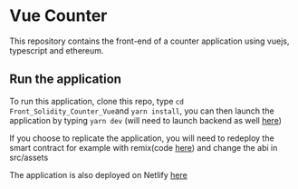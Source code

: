 # Vue Counter

This repository contains the front-end of a counter application using vuejs, typescript and ethereum. 

## Run the application

To run this application, clone this repo, type `cd Front_Solidity_Counter_Vue`and `yarn install`, you can then launch the application by typing `yarn dev` (will need to launch backend as well [here](https://github.com/liviator/backend_Count_solidity))

If you choose to replicate the application, you will need to redeploy the smart contract for example with remix(code [here](https://github.com/liviator/backend_Count_solidity/tree/master/smart_contract)) and change the abi in src/assets

The application is also deployed on Netlify [here](https://netlify--zingy-pithivier-4132a7.netlify.app/)

